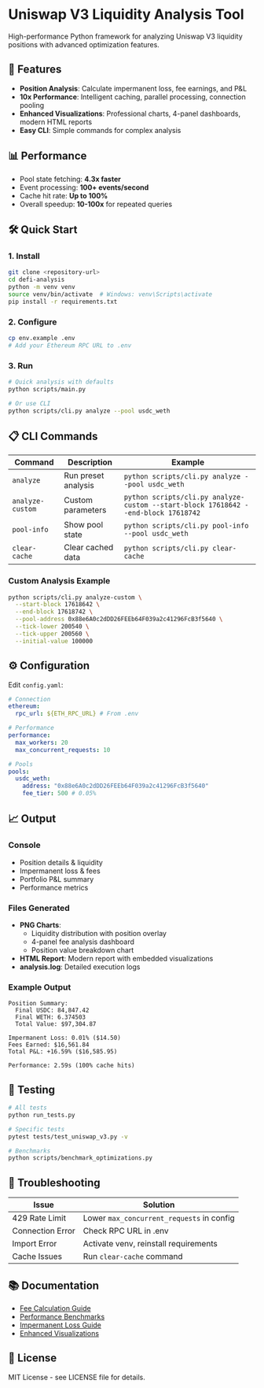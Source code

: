# Uniswap V3 Liquidity Analysis Tool

High-performance Python framework for analyzing Uniswap V3 liquidity positions with advanced optimization features.

## 🚀 Features

- **Position Analysis**: Calculate impermanent loss, fee earnings, and P&L
- **10x Performance**: Intelligent caching, parallel processing, connection pooling
- **Enhanced Visualizations**: Professional charts, 4-panel dashboards, modern HTML reports
- **Easy CLI**: Simple commands for complex analysis

## 📊 Performance

- Pool state fetching: **4.3x faster**
- Event processing: **100+ events/second**
- Cache hit rate: **Up to 100%**
- Overall speedup: **10-100x** for repeated queries

## 🛠️ Quick Start

### 1. Install

```bash
git clone <repository-url>
cd defi-analysis
python -m venv venv
source venv/bin/activate  # Windows: venv\Scripts\activate
pip install -r requirements.txt
```

### 2. Configure

```bash
cp env.example .env
# Add your Ethereum RPC URL to .env
```

### 3. Run

```bash
# Quick analysis with defaults
python scripts/main.py

# Or use CLI
python scripts/cli.py analyze --pool usdc_weth
```

## 📋 CLI Commands

| Command          | Description         | Example                                                                            |
| ---------------- | ------------------- | ---------------------------------------------------------------------------------- |
| `analyze`        | Run preset analysis | `python scripts/cli.py analyze --pool usdc_weth`                                   |
| `analyze-custom` | Custom parameters   | `python scripts/cli.py analyze-custom --start-block 17618642 --end-block 17618742` |
| `pool-info`      | Show pool state     | `python scripts/cli.py pool-info --pool usdc_weth`                                 |
| `clear-cache`    | Clear cached data   | `python scripts/cli.py clear-cache`                                                |

### Custom Analysis Example

```bash
python scripts/cli.py analyze-custom \
  --start-block 17618642 \
  --end-block 17618742 \
  --pool-address 0x88e6A0c2dDD26FEEb64F039a2c41296FcB3f5640 \
  --tick-lower 200540 \
  --tick-upper 200560 \
  --initial-value 100000
```

## ⚙️ Configuration

Edit `config.yaml`:

```yaml
# Connection
ethereum:
  rpc_url: ${ETH_RPC_URL} # From .env

# Performance
performance:
  max_workers: 20
  max_concurrent_requests: 10

# Pools
pools:
  usdc_weth:
    address: "0x88e6A0c2dDD26FEEb64F039a2c41296FcB3f5640"
    fee_tier: 500 # 0.05%
```

## 📈 Output

### Console

- Position details & liquidity
- Impermanent loss & fees
- Portfolio P&L summary
- Performance metrics

### Files Generated

- **PNG Charts**:
  - Liquidity distribution with position overlay
  - 4-panel fee analysis dashboard
  - Position value breakdown chart
- **HTML Report**: Modern report with embedded visualizations
- **analysis.log**: Detailed execution logs

### Example Output

```
Position Summary:
  Final USDC: 84,847.42
  Final WETH: 6.374503
  Total Value: $97,304.87

Impermanent Loss: 0.01% ($14.50)
Fees Earned: $16,561.84
Total P&L: +16.59% ($16,585.95)

Performance: 2.59s (100% cache hits)
```

## 🧪 Testing

```bash
# All tests
python run_tests.py

# Specific tests
pytest tests/test_uniswap_v3.py -v

# Benchmarks
python scripts/benchmark_optimizations.py
```

## 🐛 Troubleshooting

| Issue            | Solution                                  |
| ---------------- | ----------------------------------------- |
| 429 Rate Limit   | Lower `max_concurrent_requests` in config |
| Connection Error | Check RPC URL in .env                     |
| Import Error     | Activate venv, reinstall requirements     |
| Cache Issues     | Run `clear-cache` command                 |

## 📚 Documentation

- [Fee Calculation Guide](FEE_ESTIMATION_GUIDE.md)
- [Performance Benchmarks](RPC_OPTIMIZATION_RESULTS.md)
- [Impermanent Loss Guide](IMPERMANENT_LOSS_GUIDE.md)
- [Enhanced Visualizations](VISUALIZATION_EXAMPLES.md)

## 📄 License

MIT License - see LICENSE file for details.
